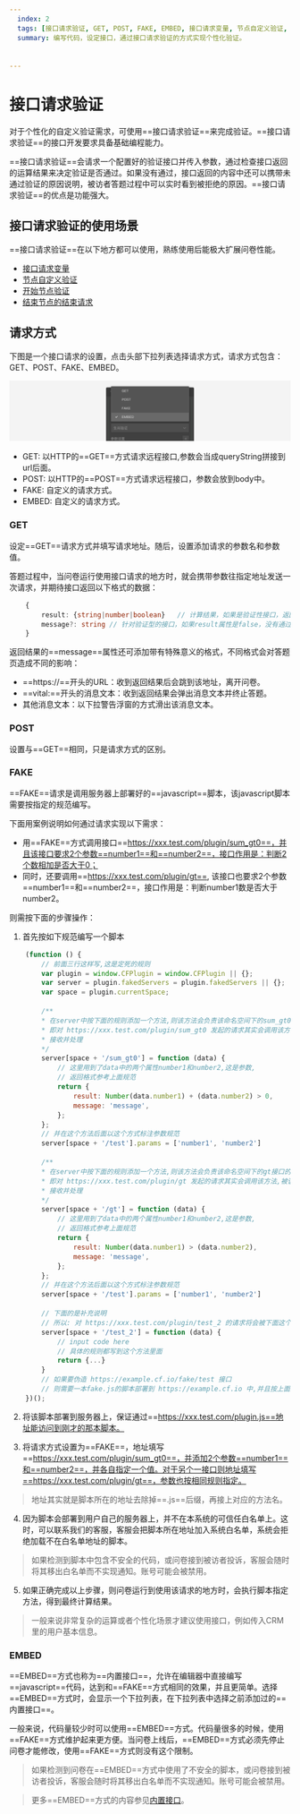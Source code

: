 ```yaml
---
  index: 2
  tags: [接口请求验证, GET, POST, FAKE, EMBED, 接口请求变量, 节点自定义验证, 开始节点验证, 结束请求, 自定义验证]
  summary: 编写代码，设定接口，通过接口请求验证的方式实现个性化验证。


---
```







# 接口请求验证

对于个性化的自定义验证需求，可使用==接口请求验证==来完成验证。==接口请求验证==的接口开发要求具备基础编程能力。

==接口请求验证==会请求一个配置好的验证接口并传入参数，通过检查接口返回的运算结果来决定验证是否通过。如果没有通过，接口返回的内容中还可以携带未通过验证的原因说明，被访者答题过程中可以实时看到被拒绝的原因。==接口请求验证==的优点是功能强大。

## 接口请求验证的使用场景

==接口请求验证==在以下地方都可以使用，熟练使用后能极大扩展问卷性能。
+ [接口请求变量](../16variable/06requestVariable.md)
+ [节点自定义验证](../14customValidation/01customValidation.md)
+ [开始节点验证](../10nodes/otherNodes/01start.md)
+ [结束节点的结束请求](../10nodes/questionnaireNodes/17end.md)

## 请求方式

下图是一个接口请求的设置，点击头部下拉列表选择请求方式，请求方式包含：GET、POST、FAKE、EMBED。

<img src='./assets/02requestValidation/menu.png'>

+ GET: 以HTTP的==GET==方式请求远程接口,参数会当成queryString拼接到url后面。
+ POST: 以HTTP的==POST==方式请求远程接口，参数会放到body中。
+ FAKE: 自定义的请求方式。
+ EMBED: 自定义的请求方式。

### GET

  设定==GET==请求方式并填写请求地址。随后，设置添加请求的参数名和参数值。

  答题过程中，当问卷运行使用接口请求的地方时，就会携带参数往指定地址发送一次请求，并期待接口返回以下格式的数据：

```typescript
    {
        result: {string|number|boolean}   // 计算结果，如果是验证性接口，返回false代表验证失败，返回true代表验证成功，非验证性的接口返回数值或字符转作为计算结果
        message?: string // 针对验证型的接口，如果result属性是false，没有通过验证，这时应该通过message属性携带一个验证失败的消息，
    }
```

  返回结果的==message==属性还可添加带有特殊意义的格式，不同格式会对答题页造成不同的影响：
  + ==https://==开头的URL：收到返回结果后会跳到该地址，离开问卷。
  + ==vital:==开头的消息文本：收到返回结果会弹出消息文本并终止答题。
  + 其他消息文本：以下拉警告浮窗的方式滑出该消息文本。

### POST

设置与==GET==相同，只是请求方式的区别。

### FAKE

==FAKE==请求是调用服务器上部署好的==javascript==脚本，该javascript脚本需要按指定的规范编写。

下面用案例说明如何通过请求实现以下需求：

+ 用==FAKE==方式调用接口==https://xxx.test.com/plugin/sum_gt0==，并且该接口要求2个参数==number1==和==number2==，接口作用是：判断2个数相加是否大于0；
+ 同时，还要调用==https://xxx.test.com/plugin/gt==, 该接口也要求2个参数==number1==和==number2==，接口作用是：判断number1数是否大于number2。

则需按下面的步骤操作：

1. 首先按如下规范编写一个脚本
```javascript
    (function () {
        // 前面三行这样写,这是定死的规则
        var plugin = window.CFPlugin = window.CFPlugin || {};
        var server = plugin.fakedServers = plugin.fakedServers || {};
        var space = plugin.currentSpace;

        /**
        * 在server中按下面的规则添加一个方法,则该方法会负责该命名空间下的sum_gt0接口的请求
        * 即对 https://xxx.test.com/plugin/sum_gt0 发起的请求其实会调用该方法,被该方法
        * 接收并处理
        */
        server[space + '/sum_gt0'] = function (data) {
            // 这里用到了data中的两个属性number1和number2,这是参数,
            // 返回格式参考上面规范
            return {
                result: Number(data.number1) + (data.number2) > 0,
                message: 'message',
            };
        };
        // 并在这个方法后面以这个方式标注参数规范
        server[space + '/test'].params = ['number1', 'number2']

        /**
        * 在server中按下面的规则添加一个方法,则该方法会负责该命名空间下的gt接口的请求
        * 即对 https://xxx.test.com/plugin/gt 发起的请求其实会调用该方法,被该方法
        * 接收并处理
        */
        server[space + '/gt'] = function (data) {
            // 这里用到了data中的两个属性number1和number2,这是参数,
            // 返回格式参考上面规范
            return {
                result: Number(data.number1) > (data.number2),
                message: 'message',
            };
        };
        // 并在这个方法后面以这个方式标注参数规范
        server[space + '/test'].params = ['number1', 'number2']

        // 下面的是补充说明
        // 所以: 对 https://xxx.test.com/plugin/test_2 的请求将会被下面这个方法处理掉
        server[space + '/test_2'] = function (data) {
            // input code here
            // 具体的规则都写到这个方法里面
            return {...}
        }
        // 如果要伪造 https://example.cf.io/fake/test 接口
        // 则需要一本fake.js的脚本部署到 https://example.cf.io 中,并且按上面的格式编写,有一个'test'方法即可
    })();
```

2. 将该脚本部署到服务器上，保证通过==https://xxx.test.com/plugin.js==地址能访问到刚才的那本脚本。

3. 将请求方式设置为==FAKE==，地址填写==https://xxx.test.com/plugin/sum_gt0==，并添加2个参数==number1==和==number2==，并各自指定一个值。对于另个一接口则地址填写==https://xxx.test.com/plugin/gt==，参数也按相同规则指定。

> 地址其实就是脚本所在的地址去除掉==.js==后缀，再接上对应的方法名。

4. 因为脚本会部署到用户自己的服务器上，并不在本系统的可信任白名单上。这时，可以联系我们的客服，客服会把脚本所在地址加入系统白名单，系统会拒绝加载不在白名单地址的脚本。

> 如果检测到脚本中包含不安全的代码，或问卷接到被访者投诉，客服会随时将其移出白名单而不实现通知。账号可能会被禁用。

5. 如果正确完成以上步骤，则问卷运行到使用该请求的地方时，会执行脚本指定方法，得到最终计算结果。 

> 一般来说非常复杂的运算或者个性化场景才建议使用接口，例如传入CRM里的用户基本信息。

### EMBED

==EMBED==方式也称为==内置接口==，允许在编辑器中直接编写==javascript==代码，达到和==FAKE==方式相同的效果，并且更简单。选择==EMBED==方式时，会显示一个下拉列表，在下拉列表中选择之前添加过的==内置接口==。

一般来说，代码量较少时可以使用==EMBED==方式。代码量很多的时候，使用==FAKE==方式维护起来更方便。当问卷上线后，==EMBED==方式必须先停止问卷才能修改，使用==FAKE==方式则没有这个限制。

> 如果检测到问卷在==EMBED==方式中使用了不安全的脚本，或问卷接到被访者投诉，客服会随时将其移出白名单而不实现通知。账号可能会被禁用。

> 更多==EMBED==方式的内容参见[内置接口](../15advancedOptionSetting/03embed-api.md)。

